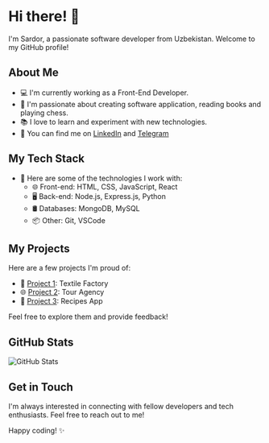 # Hi there! 👋

I'm Sardor, a passionate software developer from Uzbekistan. Welcome to my GitHub profile!

## About Me

- 💻 I'm currently working as a Front-End Developer.
- 🌱 I'm passionate about creating software application, reading books and playing chess.
- 📚 I love to learn and experiment with new technologies.
- 📢 You can find me on [LinkedIn](https://www.linkedin.com/in/sardor-ibn-farhod-0314b628b) and [Telegram](t.me/SardorIbnFarhod)

## My Tech Stack

- 💼 Here are some of the technologies I work with:
  - 🌐 Front-end: HTML, CSS, JavaScript, React
  - 🖥️ Back-end: Node.js, Express.js, Python
  - 🛢️ Databases: MongoDB, MySQL
  - 📦 Other: Git, VSCode

## My Projects

Here are a few projects I'm proud of:

- 🚀 [Project 1](https://github.com/SardorDev12/basico.uz): Textile Factory
- 🌐 [Project 2](https://github.com/SardorDev12/solitour.uz): Tour Agency
- 📝 [Project 3](https://github.com/SardorDev12/SoliMeal): Recipes App

Feel free to explore them and provide feedback!

## GitHub Stats

![GitHub Stats](https://github-readme-stats.vercel.app/api?username=SardorDev12&show_icons=true&theme=dark)

## Get in Touch

I'm always interested in connecting with fellow developers and tech enthusiasts. Feel free to reach out to me!

Happy coding! ✨
